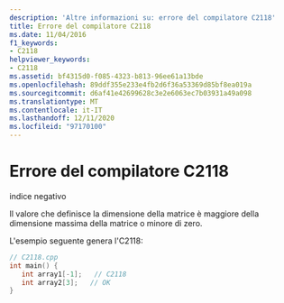 ```yaml
---
description: 'Altre informazioni su: errore del compilatore C2118'
title: Errore del compilatore C2118
ms.date: 11/04/2016
f1_keywords:
- C2118
helpviewer_keywords:
- C2118
ms.assetid: bf4315d0-f085-4323-b813-96ee61a13bde
ms.openlocfilehash: 89ddf355e233e4fb2d6f36a53369d85bf8ea019a
ms.sourcegitcommit: d6af41e42699628c3e2e6063ec7b03931a49a098
ms.translationtype: MT
ms.contentlocale: it-IT
ms.lasthandoff: 12/11/2020
ms.locfileid: "97170100"
---
```

# <a name="compiler-error-c2118"></a>Errore del compilatore C2118

indice negativo

Il valore che definisce la dimensione della matrice è maggiore della dimensione massima della matrice o minore di zero.

L'esempio seguente genera l'C2118:

```cpp
// C2118.cpp
int main() {
   int array1[-1];   // C2118
   int array2[3];   // OK
}
```
